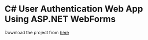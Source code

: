 # C# User Authentication Web App Using ASP.NET WebForms

Download the project from [here](UserAuth.zip)